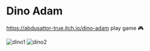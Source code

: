 # Dino Adam

https://abdusattor-true.itch.io/dino-adam play game 🎮

![dino1](https://github.com/user-attachments/assets/1f64a2a8-badd-4a25-87d1-53906c27bb16)
![dino2](https://github.com/user-attachments/assets/b6024e4e-c06e-4995-9288-8595a3a3695a)
